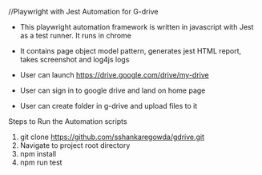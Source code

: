 //Playwright with Jest Automation for G-drive

* This playwright automation framework is written in javascript with Jest as a test runner. It runs in chrome

* It contains page object model pattern, generates jest HTML report, takes screenshot and log4js logs

* User can launch https://drive.google.com/drive/my-drive
* User can sign in to google drive and land on home page
* User can create folder in g-drive and upload files to it


Steps to Run the Automation scripts
1. git clone https://github.com/sshankaregowda/gdrive.git
2. Navigate to project root directory
3. npm install
4. npm run test